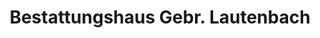 ---
title: "Bestattungshaus Gebr. Lautenbach"
url: /hannover/bestattungshaus-gebr-lautenbach/
shop: Bestattungen
---